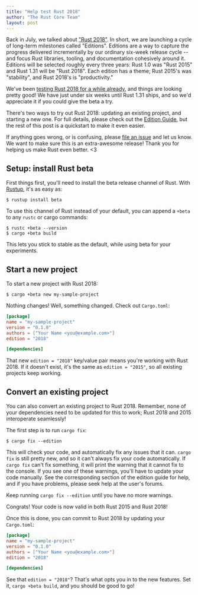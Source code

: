 ```yaml
---
title: "Help test Rust 2018"
author: "The Rust Core Team"
layout: post
---
```


Back in July, we talked about ["Rust 2018"]. In short, we are launching a
cycle of long-term milestones called "Editions". Editions are a way to
capture the progress delivered incrementally by our ordinary six-week release
cycle -- and focus Rust libraries, tooling, and documentation cohesively
around it. Editions will be selected roughly every three years: Rust 1.0 was
"Rust 2015" and Rust 1.31 will be "Rust 2018". Each edition has a theme;
Rust 2015's was "stability", and Rust 2018's is "productivity."

We've been [testing Rust 2018 for a while already], and things are looking
pretty good! We have just under six weeks until Rust 1.31 ships, and so
we'd appreciate it if you could give the beta a try.

There's two ways to try out Rust 2018: updating an existing project, and
starting a new one. For full details, please check out the [Edition Guide],
but the rest of this post is a quickstart to make it even easier.

If anything goes wrong, or is confusing, please [file an issue] and let us
know. We want to make sure this is an extra-awesome release! Thank you for
helping us make Rust even better. <3

["Rust 2018"]: https://blog.rust-lang.org/2018/07/27/what-is-rust-2018.html
[testing Rust 2018 for a while already]: https://internals.rust-lang.org/t/rust-2018-release-schedule-and-extended-beta/8076
[Edition Guide]: https://rust-lang-nursery.github.io/edition-guide/
[file an issue]: https://github.com/rust-lang/rust/issues/new

## Setup: install Rust beta

First things first, you'll need to install the beta release channel of Rust.
With [Rustup], it's as easy as:

```console
$ rustup install beta
```

To use this channel of Rust instead of your default, you can append a `+beta`
to any `rustc` or cargo commands:

```console
$ rustc +beta --version
$ cargo +beta build
```

This lets you stick to stable as the default, while using beta for your
experiments.

[Rustup]: https://www.rust-lang.org/en-US/install.html

## Start a new project

To start a new project with Rust 2018:

```console
$ cargo +beta new my-sample-project
```

Nothing changes! Well, something changed. Check out `Cargo.toml`:

```toml
[package]
name = "my-sample-project"
version = "0.1.0"
authors = ["Your Name <you@example.com>"]
edition = "2018"

[dependencies]
```

That new `edition = "2018"` key/value pair means you're working with Rust 2018.
If it doesn't exist, it's the same as `edition = "2015"`, so all
existing projects keep working.

## Convert an existing project

You can also convert an existing project to Rust 2018. Remember, none of your
dependencies need to be updated for this to work; Rust 2018 and 2015
interoperate seamlessly!

The first step is to run `cargo fix`:

```console
$ cargo fix --edition
```

This will check your code, and automatically fix any issues that it can.
`cargo fix` is still pretty new, and so it can't always fix your code
automatically. If `cargo fix` can't fix something, it will print the warning
that it cannot fix to the console. If you see one of these warnings, you'll
have to update your code manually. See the corresponding section of the
edition guide for help, and if you have problems, please seek help at the
user's forums.

Keep running `cargo fix --edition` until you have no more warnings.

Congrats! Your code is now valid in both Rust 2015 and Rust 2018!

Once this is done, you can commit to Rust 2018 by updating
your `Cargo.toml`:

```toml
[package]
name = "my-sample-project"
version = "0.1.0"
authors = ["Your Name <you@example.com>"]
edition = "2018"

[dependencies]
```

See that `edition = "2018"`? That's what opts you in to the new features.
Set it, `cargo +beta build`, and you should be good to go!
